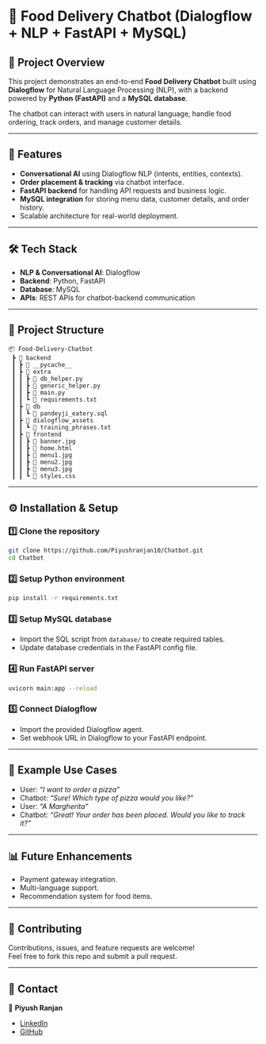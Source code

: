 # 🍔 Food Delivery Chatbot (Dialogflow + NLP + FastAPI + MySQL)  

## 📌 Project Overview  
This project demonstrates an end-to-end **Food Delivery Chatbot** built using **Dialogflow** for Natural Language Processing (NLP), with a backend powered by **Python (FastAPI)** and a **MySQL database**.  

The chatbot can interact with users in natural language, handle food ordering, track orders, and manage customer details.  

---

## 🚀 Features  
- **Conversational AI** using Dialogflow NLP (intents, entities, contexts).  
- **Order placement & tracking** via chatbot interface.  
- **FastAPI backend** for handling API requests and business logic.  
- **MySQL integration** for storing menu data, customer details, and order history.  
- Scalable architecture for real-world deployment.  

---

## 🛠️ Tech Stack  
- **NLP & Conversational AI**: Dialogflow  
- **Backend**: Python, FastAPI  
- **Database**: MySQL  
- **APIs**: REST APIs for chatbot-backend communication  

---

## 📂 Project Structure  
```
📦 Food-Delivery-Chatbot
 ┣ 📂 backend
 ┃ ┣ 📂 __pycache__
 ┃ ┣ 📂 extra
 ┃ ┃ ┣ 📄 db_helper.py
 ┃ ┃ ┣ 📄 generic_helper.py
 ┃ ┃ ┣ 📄 main.py
 ┃ ┃ ┗ 📄 requirements.txt
 ┃ ┣ 📂 db
 ┃ ┃ ┗ 📄 pandeyji_eatery.sql
 ┃ ┣ 📂 dialogflow_assets
 ┃ ┃ ┗ 📄 training_phrases.txt
 ┃ ┣ 📂 frontend
 ┃ ┃ ┣ 📄 banner.jpg
 ┃ ┃ ┣ 📄 home.html
 ┃ ┃ ┣ 📄 menu1.jpg
 ┃ ┃ ┣ 📄 menu2.jpg
 ┃ ┃ ┣ 📄 menu3.jpg
 ┃ ┃ ┗ 📄 styles.css

```

---

## ⚙️ Installation & Setup  

### 1️⃣ Clone the repository  
```bash
git clone https://github.com/Piyushranjan10/Chatbot.git
cd Chatbot
```

### 2️⃣ Setup Python environment  
```bash
pip install -r requirements.txt
```

### 3️⃣ Setup MySQL database  
- Import the SQL script from `database/` to create required tables.  
- Update database credentials in the FastAPI config file.  

### 4️⃣ Run FastAPI server  
```bash
uvicorn main:app --reload
```

### 5️⃣ Connect Dialogflow  
- Import the provided Dialogflow agent.  
- Set webhook URL in Dialogflow to your FastAPI endpoint.  

---

## 🎯 Example Use Cases  
- User: *“I want to order a pizza”*  
- Chatbot: *“Sure! Which type of pizza would you like?”*  
- User: *“A Margherita”*  
- Chatbot: *“Great! Your order has been placed. Would you like to track it?”*  

---

## 📊 Future Enhancements  
- Payment gateway integration.  
- Multi-language support.  
- Recommendation system for food items.  

---

## 🤝 Contributing  
Contributions, issues, and feature requests are welcome!  
Feel free to fork this repo and submit a pull request.  

---

## 📧 Contact  
👤 **Piyush Ranjan**  
- [LinkedIn](https://www.linkedin.com/in/piyush-ranjan-850638253)  
- [GitHub](https://github.com/Piyushranjan10)  
